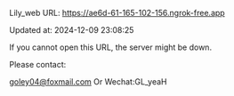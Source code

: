 Lily_web URL: https://ae6d-61-165-102-156.ngrok-free.app

Updated at: 2024-12-09 23:08:25

If you cannot open this URL, the server might be down.

Please contact: 

goley04@foxmail.com Or Wechat:GL_yeaH